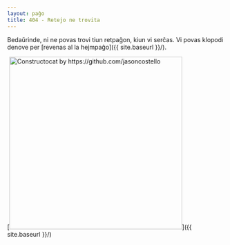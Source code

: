 ```yaml
---
layout: paĝo
title: 404 - Retejo ne trovita
---
```


Bedaŭrinde, ni ne povas trovi tiun retpaĝon, kiun vi serĉas. Vi povas klopodi denove per [revenas al la hejmpaĝo]({{ site.baseurl }}/).

[<img src="{{ site.baseurl }}/bildoj/404.jpg" alt="Constructocat by https://github.com/jasoncostello" style="width: 400px;"/>]({{ site.baseurl }}/)
